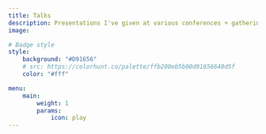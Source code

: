 ```yaml
---
title: Talks
description: Presentations I've given at various conferences + gatherings
image:

# Badge style
style:
    background: "#D91656"
    # src: https://colorhunt.co/palette/ffb200eb5b00d91656640d5f
    color: "#fff"

menu:
    main: 
        weight: 1
        params:
            icon: play
---
```

